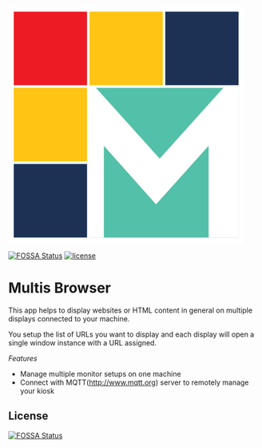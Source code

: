 ![Multis Logo](./app/icon/app-icon.png)

[![FOSSA Status](https://app.fossa.io/api/projects/git%2Bgithub.com%2Fddresch%2Fmultis.svg?type=shield)](https://app.fossa.io/projects/git%2Bgithub.com%2Fddresch%2Fmultis?ref=badge_shield)
[![license](http://img.shields.io/badge/license-MIT-blue.svg)](https://github.com/ddresch/multis/blob/master/LICENSE)

# Multis Browser
This app helps to display websites or HTML content in general on multiple displays connected to your machine.

You setup the list of URLs you want to display and each display will open a single window instance with a URL assigned.

*Features*
- Manage multiple monitor setups on one machine
- Connect with MQTT(http://www.mqtt.org) server to remotely manage your kiosk


## License
[![FOSSA Status](https://app.fossa.io/api/projects/git%2Bgithub.com%2Fddresch%2Fmultis.svg?type=large)](https://app.fossa.io/projects/git%2Bgithub.com%2Fddresch%2Fmultis?ref=badge_large)
